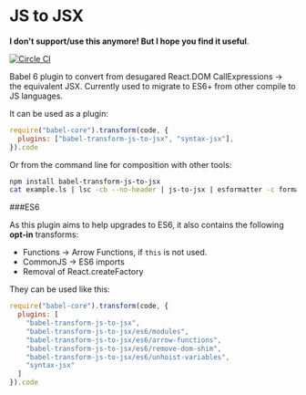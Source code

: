 JS to JSX
=========

**I don't support/use this anymore! But I hope you find it useful**.

[![Circle CI](https://circleci.com/gh/JoeStanton/babel-js-to-jsx.svg?style=svg)](https://circleci.com/gh/JoeStanton/babel-js-to-jsx)

Babel 6 plugin to convert from desugared React.DOM CallExpressions -> the equivalent JSX. Currently used to migrate to ES6+ from other compile to JS languages.

It can be used as a plugin:

```js
require("babel-core").transform(code, {
  plugins: ["babel-transform-js-to-jsx", "syntax-jsx"],
}).code
```

Or from the command line for composition with other tools:

```bash
npm install babel-transform-js-to-jsx
cat example.ls | lsc -cb --no-header | js-to-jsx | esformatter -c format.json
```

###ES6

As this plugin aims to help upgrades to ES6, it also contains the following **opt-in** transforms:

* Functions -> Arrow Functions, if `this` is not used.
* CommonJS -> ES6 imports
* Removal of React.createFactory

They can be used like this:

```js
require("babel-core").transform(code, {
  plugins: [
    "babel-transform-js-to-jsx",
    "babel-transform-js-to-jsx/es6/modules",
    "babel-transform-js-to-jsx/es6/arrow-functions",
    "babel-transform-js-to-jsx/es6/remove-dom-shim",
    "babel-transform-js-to-jsx/es6/unhoist-variables",
    "syntax-jsx"
  ]
}).code
```
